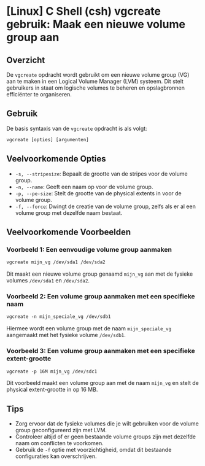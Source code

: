 # [Linux] C Shell (csh) vgcreate gebruik: Maak een nieuwe volume group aan

## Overzicht
De `vgcreate` opdracht wordt gebruikt om een nieuwe volume group (VG) aan te maken in een Logical Volume Manager (LVM) systeem. Dit stelt gebruikers in staat om logische volumes te beheren en opslagbronnen efficiënter te organiseren.

## Gebruik
De basis syntaxis van de `vgcreate` opdracht is als volgt:

```csh
vgcreate [opties] [argumenten]
```

## Veelvoorkomende Opties
- `-s, --stripesize`: Bepaalt de grootte van de stripes voor de volume group.
- `-n, --name`: Geeft een naam op voor de volume group.
- `-p, --pe-size`: Stelt de grootte van de physical extents in voor de volume group.
- `-f, --force`: Dwingt de creatie van de volume group, zelfs als er al een volume group met dezelfde naam bestaat.

## Veelvoorkomende Voorbeelden

### Voorbeeld 1: Een eenvoudige volume group aanmaken
```csh
vgcreate mijn_vg /dev/sda1 /dev/sda2
```
Dit maakt een nieuwe volume group genaamd `mijn_vg` aan met de fysieke volumes `/dev/sda1` en `/dev/sda2`.

### Voorbeeld 2: Een volume group aanmaken met een specifieke naam
```csh
vgcreate -n mijn_speciale_vg /dev/sdb1
```
Hiermee wordt een volume group met de naam `mijn_speciale_vg` aangemaakt met het fysieke volume `/dev/sdb1`.

### Voorbeeld 3: Een volume group aanmaken met een specifieke extent-grootte
```csh
vgcreate -p 16M mijn_vg /dev/sdc1
```
Dit voorbeeld maakt een volume group aan met de naam `mijn_vg` en stelt de physical extent-grootte in op 16 MB.

## Tips
- Zorg ervoor dat de fysieke volumes die je wilt gebruiken voor de volume group geconfigureerd zijn met LVM.
- Controleer altijd of er geen bestaande volume groups zijn met dezelfde naam om conflicten te voorkomen.
- Gebruik de `-f` optie met voorzichtigheid, omdat dit bestaande configuraties kan overschrijven.